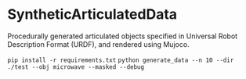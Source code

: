 # SyntheticArticulatedData
Procedurally generated articulated objects specified in Universal Robot Description Format (URDF), and rendered using Mujoco.

```pip install -r requirements.txt```
```python generate_data --n 10 --dir ./test --obj microwave --masked --debug```
